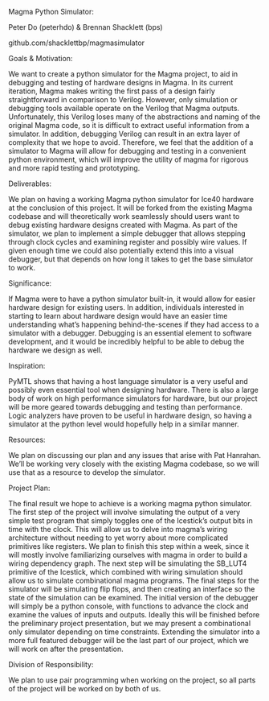 Magma Python Simulator:

Peter Do (peterhdo) & Brennan Shacklett (bps)

github.com/shacklettbp/magmasimulator

Goals & Motivation:

We want to create a python simulator for the Magma project,
to aid in debugging and testing of hardware designs in Magma. In its current
iteration, Magma makes writing the first pass of a design fairly straightforward
in comparison to Verilog. However, only simulation or debugging tools available
operate on the Verilog that Magma outputs. Unfortunately, this Verilog loses
many of the abstractions and naming of the original Magma code, so it is
difficult to extract useful information from a simulator. In addition, debugging
Verilog can result in an extra layer of complexity that we hope to avoid.
Therefore, we feel that the addition of a simulator to Magma will allow for
debugging and testing in a convenient python environment, which will improve the
utility of magma for rigorous and more rapid testing and prototyping.

Deliverables:

We plan on having a working Magma python simulator for Ice40
hardware at the conclusion of this project. It will be forked from the existing
Magma codebase and will theoretically work seamlessly should users want to debug
existing hardware designs created with Magma.  As part of the simulator, we plan
to implement a simple debugger that allows stepping through clock cycles and
examining register and possibly wire values. If given enough time we could also
potentially extend this into a visual debugger, but that depends on how long it
takes to get the base simulator to work. 

Significance:

If Magma were to have a python simulator built-in, it would allow
for easier hardware design for existing users. In addition, individuals
interested in starting to learn about hardware design would have an easier
time understanding what’s happening behind-the-scenes if they had access to a
simulator with a debugger. Debugging is an essential element to software
development, and it would be incredibly helpful to be able to debug the
hardware we design as well.

Inspiration:

PyMTL shows that having a host language simulator is a very useful
and possibly even essential tool when designing hardware.  There is also a large
body of work on high performance simulators for hardware, but our project will
be more geared towards debugging and testing than performance.  Logic analyzers
have proven to be useful in hardware design, so having a simulator at the python
level would hopefully help in a similar manner.

Resources:

We plan on discussing our plan and any issues that arise with Pat
Hanrahan. We’ll be working very closely with the existing Magma codebase, so we
will use that as a resource to develop the simulator.

Project Plan:

The final result we hope to achieve is a working magma python
simulator.  The first step of the project will involve simulating the output of
a very simple test program that simply toggles one of the Icestick’s output bits
in time with the clock. This will allow us to delve into magma’s wiring
architecture without needing to yet worry about more complicated primitives like
registers. We plan to finish this step within a week, since it will mostly
involve familiarizing ourselves with magma in order to build a wiring dependency
graph.  The next step will be simulating the SB_LUT4 primitive of the Icestick,
which combined with wiring simulation should allow us to simulate combinational
magma programs.  The final steps for the simulator will be simulating flip
flops, and then creating an interface so the state of the simulation can be
examined. The initial version of the debugger will simply be a python console,
with functions to advance the clock and examine the values of inputs and
outputs. Ideally this will be finished before the preliminary project
presentation, but we may present a combinational only simulator depending on
time constraints.  Extending the simulator into a more full featured debugger
will be the last part of our project, which we will work on after the
presentation.

Division of Responsibility:

We plan to use pair programming when working on the
project, so all parts of the project will be worked on by both of us.
